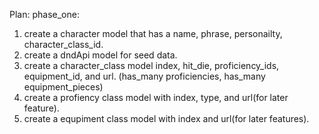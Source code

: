 Plan:
phase_one:
1. create a character model that has a name, phrase, personailty, character_class_id.
2. create a dndApi model for seed data. 
3. create a character_class model index, hit_die, proficiency_ids, equipment_id, and url. (has_many proficiencies, has_many equipment_pieces)
4. create a profiency class model with index, type, and url(for later feature).
5. create a equpiment class model with index and url(for later features).
